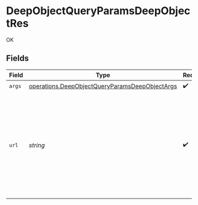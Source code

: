 # DeepObjectQueryParamsDeepObjectRes

OK


## Fields

| Field                                                                                                                                                                                                                                                                                                                                                                                                                                                                                                                                                                                                                                                                                                                                                                                                                                                                         | Type                                                                                                                                                                                                                                                                                                                                                                                                                                                                                                                                                                                                                                                                                                                                                                                                                                                                          | Required                                                                                                                                                                                                                                                                                                                                                                                                                                                                                                                                                                                                                                                                                                                                                                                                                                                                      | Description                                                                                                                                                                                                                                                                                                                                                                                                                                                                                                                                                                                                                                                                                                                                                                                                                                                                   | Example                                                                                                                                                                                                                                                                                                                                                                                                                                                                                                                                                                                                                                                                                                                                                                                                                                                                       |
| ----------------------------------------------------------------------------------------------------------------------------------------------------------------------------------------------------------------------------------------------------------------------------------------------------------------------------------------------------------------------------------------------------------------------------------------------------------------------------------------------------------------------------------------------------------------------------------------------------------------------------------------------------------------------------------------------------------------------------------------------------------------------------------------------------------------------------------------------------------------------------- | ----------------------------------------------------------------------------------------------------------------------------------------------------------------------------------------------------------------------------------------------------------------------------------------------------------------------------------------------------------------------------------------------------------------------------------------------------------------------------------------------------------------------------------------------------------------------------------------------------------------------------------------------------------------------------------------------------------------------------------------------------------------------------------------------------------------------------------------------------------------------------- | ----------------------------------------------------------------------------------------------------------------------------------------------------------------------------------------------------------------------------------------------------------------------------------------------------------------------------------------------------------------------------------------------------------------------------------------------------------------------------------------------------------------------------------------------------------------------------------------------------------------------------------------------------------------------------------------------------------------------------------------------------------------------------------------------------------------------------------------------------------------------------- | ----------------------------------------------------------------------------------------------------------------------------------------------------------------------------------------------------------------------------------------------------------------------------------------------------------------------------------------------------------------------------------------------------------------------------------------------------------------------------------------------------------------------------------------------------------------------------------------------------------------------------------------------------------------------------------------------------------------------------------------------------------------------------------------------------------------------------------------------------------------------------- | ----------------------------------------------------------------------------------------------------------------------------------------------------------------------------------------------------------------------------------------------------------------------------------------------------------------------------------------------------------------------------------------------------------------------------------------------------------------------------------------------------------------------------------------------------------------------------------------------------------------------------------------------------------------------------------------------------------------------------------------------------------------------------------------------------------------------------------------------------------------------------- |
| `args`                                                                                                                                                                                                                                                                                                                                                                                                                                                                                                                                                                                                                                                                                                                                                                                                                                                                        | [operations.DeepObjectQueryParamsDeepObjectArgs](../../../sdk/models/operations/deepobjectqueryparamsdeepobjectargs.md)                                                                                                                                                                                                                                                                                                                                                                                                                                                                                                                                                                                                                                                                                                                                                       | :heavy_check_mark:                                                                                                                                                                                                                                                                                                                                                                                                                                                                                                                                                                                                                                                                                                                                                                                                                                                            | N/A                                                                                                                                                                                                                                                                                                                                                                                                                                                                                                                                                                                                                                                                                                                                                                                                                                                                           |                                                                                                                                                                                                                                                                                                                                                                                                                                                                                                                                                                                                                                                                                                                                                                                                                                                                               |
| `url`                                                                                                                                                                                                                                                                                                                                                                                                                                                                                                                                                                                                                                                                                                                                                                                                                                                                         | *string*                                                                                                                                                                                                                                                                                                                                                                                                                                                                                                                                                                                                                                                                                                                                                                                                                                                                      | :heavy_check_mark:                                                                                                                                                                                                                                                                                                                                                                                                                                                                                                                                                                                                                                                                                                                                                                                                                                                            | N/A                                                                                                                                                                                                                                                                                                                                                                                                                                                                                                                                                                                                                                                                                                                                                                                                                                                                           | http://localhost:35123/anything/queryParams/deepObject/deepObj?deepObj[arr]=test1&deepObj[arr]=test2&deepObj[bool]=true&deepObj[int]=1&deepObj[map][testkey1]=testvalue1&deepObj[map][testkey2]=testvalue2&deepObj[num]=1.1&deepObj[obj][any]=any&deepObj[obj][bigintStr]=9223372036854775808&deepObj[obj][bigint]=8821239038968084&deepObj[obj][boolOpt]=true&deepObj[obj][bool]=true&deepObj[obj][dateTime]=2020-01-01T00%3A00%3A00.001Z&deepObj[obj][date]=2020-01-01&deepObj[obj][decimalStr]=3.14159265358979344719667586&deepObj[obj][decimal]=3.141592653589793&deepObj[obj][enum]=one&deepObj[obj][float32]=1.1&deepObj[obj][float64Str]=1.1&deepObj[obj][int32Enum]=55&deepObj[obj][int32]=1&deepObj[obj][int64Str]=100&deepObj[obj][intEnum]=2&deepObj[obj][int]=1&deepObj[obj][num]=1.1&deepObj[obj][strOpt]=testOptional&deepObj[obj][str]=test&deepObj[str]=test |